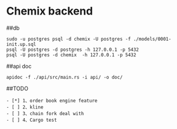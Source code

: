 # Chemix backend

##db
```
sudo -u postgres psql -d chemix -U postgres -f ./models/0001-init.up.sql
psql -U postgres -d postgres -h 127.0.0.1 -p 5432
psql -U postgres -d chemix  -h 127.0.0.1 -p 5432
```

##api doc
```
apidoc -f ./api/src/main.rs -i api/ -o doc/
```


##TODO
```
- [*] 1、order book engine feature
- [ ] 2、kline
- [ ] 3、chain fork deal with
- [ ] 4、Cargo test
```
